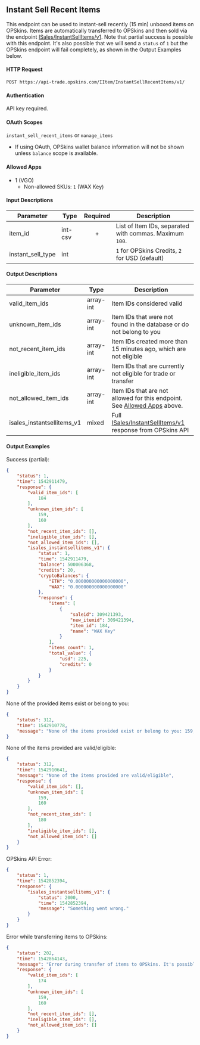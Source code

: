 ## Instant Sell Recent Items

This endpoint can be used to instant-sell recently (15 min) unboxed items on OPSkins. Items are automatically transferred to OPSkins and then sold via the endpoint [ISales/InstantSellItems/v1](https://docs.opskins.com/public/en.html#ISales_InstantSellItems_v1). Note that partial success is possible with this endpoint. It's also possible that we will send a `status` of `1` but the OPSkins endpoint will fail completely, as shown in the Output Examples below.

#### HTTP Request

`POST https://api-trade.opskins.com/IItem/InstantSellRecentItems/v1/`

#### Authentication

API key required.

#### OAuth Scopes
`instant_sell_recent_items` or `manage_items`
- If using OAuth, OPSkins wallet balance information will not be shown unless `balance` scope is available.

#### Allowed Apps
- 1 (VGO)
	- Non-allowed SKUs: `1` (WAX Key)

#### Input Descriptions

Parameter | Type | Required   | Description
--------- | -----| :--------: | -----------
item_id| int-csv | + | List of Item IDs, separated with commas. Maximum `100`.
instant_sell_type | int | | `1` for OPSkins Credits, `2` for USD (default)

#### Output Descriptions
Parameter | Type | Description
--------- | ---- | -----------
valid_item_ids | array-int | Item IDs considered valid
unknown_item_ids | array-int | Item IDs that were not found in the database or do not belong to you
not_recent_item_ids | array-int | Item IDs created more than 15 minutes ago, which are not eligible
ineligible_item_ids | array-int | Item IDs that are currently not eligible for trade or transfer
not_allowed_item_ids | array-int | Item IDs that are not allowed for this endpoint. See [Allowed Apps](/IItem/InstantSellRecentItems.md#allowed-apps) above.
isales_instantsellitems_v1 | mixed | Full [ISales/InstantSellItems/v1](https://docs.opskins.com/public/en.html#ISales_InstantSellItems_v1) response from OPSkins API

#### Output Examples
Success (partial):

```json
{
    "status": 1,
    "time": 1542911479,
    "response": {
        "valid_item_ids": [
            184
        ],
        "unknown_item_ids": [
            159,
            160
        ],
        "not_recent_item_ids": [],
        "ineligible_item_ids": [],
        "not_allowed_item_ids": [],
        "isales_instantsellitems_v1": {
            "status": 1,
            "time": 1542911479,
            "balance": 500006368,
            "credits": 20,
            "cryptoBalances": {
                "ETH": "0.000000000000000000",
                "WAX": "0.000000000000000000"
            },
            "response": {
                "items": [
                    {
                        "saleid": 309421393,
                        "new_itemid": 309421394,
                        "item_id": 184,
                        "name": "WAX Key"
                    }
                ],
                "items_count": 1,
                "total_value": {
                    "usd": 225,
                    "credits": 0
                }
            }
        }
    }
}
```

None of the provided items exist or belong to you:
```json
{
    "status": 312,
    "time": 1542910778,
    "message": "None of the items provided exist or belong to you: 159, 160"
}
```

None of the items provided are valid/eligible:
```json
{
    "status": 312,
    "time": 1542910641,
    "message": "None of the items provided are valid/eligible",
    "response": {
        "valid_item_ids": [],
        "unknown_item_ids": [
            159,
            160
        ],
        "not_recent_item_ids": [
            180
        ],
        "ineligible_item_ids": [],
        "not_allowed_item_ids": []
    }
}
```


OPSkins API Error:
```json
{
    "status": 1,
    "time": 1542852394,
    "response": {
        "isales_instantsellitems_v1": {
            "status": 2000,
            "time": 1542852394,
            "message": "Something went wrong."
        }
    }
}
```

Error while transferring items to OPSkins:
```json
{
    "status": 202,
    "time": 1542864143,
    "message": "Error during transfer of items to OPSkins. It's possible the items were transferred successfully.",
    "response": {
        "valid_item_ids": [
            174
        ],
        "unknown_item_ids": [
            159,
            160
        ],
        "not_recent_item_ids": [],
        "ineligible_item_ids": [],
        "not_allowed_item_ids": []
    }
}
```

